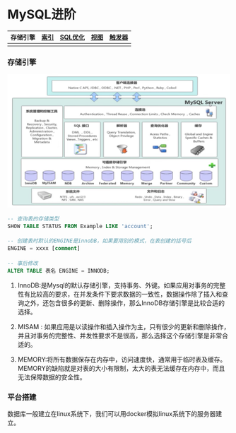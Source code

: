 # MySQL进阶

|存储引擎|[索引](./11.索引.md)|[SQL优化](./SQL优化.md)|[视图](./13.View.md)|[触发器](./触发器.md)|
|-|-|-|-|-|
||||||

### 存储引擎
![](./image/1723001356085.jpg)
```SQL
-- 查询表的存储类型
SHOW TABLE STATUS FROM Example LIKE 'account';

-- 创建表时默认的ENGINE是innoDB，如果要用别的模式，在表创建的括号后
ENGINE = xxxx [comment]

-- 事后修改
ALTER TABLE 表名 ENGINE = INNODB;
```

1. InnoDB:是Mysql的默认存储引擎，支持事务、外键。如果应用对事务的完整性有比较高的要求，在并发条件下要求数据的一致性，数据操作除了插入和查询之外，还包含很多的更新、删除操作，那么InnoDB存储引擎是比较合适的选择。

2. MISAM : 如果应用是以读操作和插入操作为主，只有很少的更新和删除操作，并且对事务的完整性、并发性要求不是很高，那么选择这个存储引擎是非常合适的。

3. MEMORY:将所有数据保存在内存中，访问速度快，通常用于临时表及缓存。MEMORY的缺陷就是对表的大小有限制，太大的表无法缓存在内存中，而且无法保障数据的安全性。

### 平台搭建

数据库一般建立在linux系统下，我们可以用docker模拟linux系统下的服务器建立。